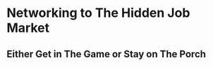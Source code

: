 <!-- TITLE: Networking -->
<!-- SUBTITLE: Its Important to Your Success -->

# Networking to The Hidden Job Market

## Either Get in The Game or Stay on The Porch